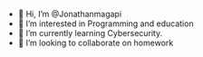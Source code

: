- 👋 Hi, I’m @Jonathanmagapi
- 👀 I’m interested in Programming and education
- 🌱 I’m currently learning Cybersecurity.
- 💞️ I’m looking to collaborate on homework


<!---
Jonathanmagapi/Jonathanmagapi is a ✨ special ✨ repository because its `README.md` (this file) appears on your GitHub profile.
You can click the Preview link to take a look at your changes.
--->
